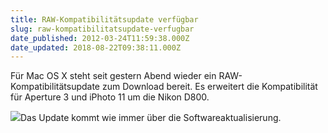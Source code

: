 ```yaml
---
title: RAW-Kompatibilitätsupdate verfügbar
slug: raw-kompatibilitatsupdate-verfugbar
date_published: 2012-03-24T11:59:38.000Z
date_updated: 2018-08-22T09:38:11.000Z
---
```


Für Mac OS X steht seit gestern Abend wieder ein RAW-Kompatibilitätsupdate zum Download bereit. Es erweitert die Kompatibilität für Aperture 3 und iPhoto 11 um die Nikon D800.

[![](//picdump.thafaker.de/2012/03/Bildschirmfoto-2012-03-24-um-01.04.00-494x580.png)](__GHOST_URL__/raw-kompatibilitatsupdate-verfugbar/bildschirmfoto-2012-03-24-um-01-04-00/)Das Update kommt wie immer über die Softwareaktualisierung.
